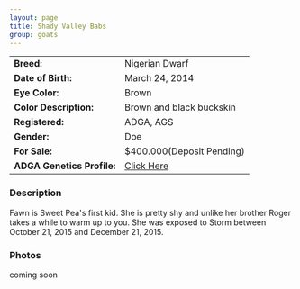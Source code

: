```yaml
---
layout: page
title: Shady Valley Babs
group: goats
---
```


| | |
|:---|:---
|**Breed:**|Nigerian Dwarf
|**Date of Birth:**|March 24, 2014
|**Eye Color:**|Brown
|**Color Description:**|Brown and black buckskin
|**Registered:**|ADGA, AGS
|**Gender:**|Doe
|**For Sale:**|$400.000(Deposit Pending)
|**ADGA Genetics Profile:**|[Click Here](http://www.adgagenetics.org/GoatDetail.aspx?RegNumber=D001687102)
### Description

Fawn is Sweet Pea's first kid. She is pretty shy and unlike her brother Roger takes a while to warm up to you. She was exposed to Storm between October 21, 2015 and December 21, 2015. 

### Photos

coming soon

